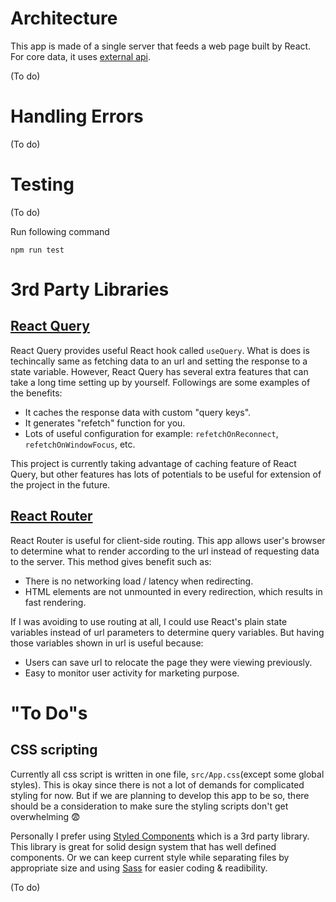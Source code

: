 # Architecture

This app is made of a single server that feeds a web page built by React. For core data, it uses [external api](https://rickandmortyapi.com/documentation).

(To do)

# Handling Errors

(To do)

# Testing

(To do)

Run following command

```
npm run test
```

# 3rd Party Libraries

## [React Query](https://react-query.tanstack.com/overview)

React Query provides useful React hook called `useQuery`. What is does is techincally same as fetching data to an url and setting the response to a state variable. However, React Query has several extra features that can take a long time setting up by yourself. Followings are some examples of the benefits:

- It caches the response data with custom "query keys".
- It generates "refetch" function for you.
- Lots of useful configuration for example: `refetchOnReconnect`, `refetchOnWindowFocus`, etc.

This project is currently taking advantage of caching feature of React Query, but other features has lots of potentials to be useful for extension of the project in the future.

## [React Router](https://github.com/remix-run/react-router)

React Router is useful for client-side routing. This app allows user's browser to determine what to render according to the url instead of requesting data to the server. This method gives benefit such as:

- There is no networking load / latency when redirecting.
- HTML elements are not unmounted in every redirection, which results in fast rendering.

If I was avoiding to use routing at all, I could use React's plain state variables instead of url parameters to determine query variables. But having those variables shown in url is useful because:

- Users can save url to relocate the page they were viewing previously.
- Easy to monitor user activity for marketing purpose.

# "To Do"s

## CSS scripting

Currently all css script is written in one file, `src/App.css`(except some global styles). This is okay since there is not a lot of demands for complicated styling for now. But if we are planning to develop this app to be so, there should be a consideration to make sure the styling scripts don't get overwhelming 😨

Personally I prefer using [Styled Components](https://styled-components.com/docs) which is a 3rd party library. This library is great for solid design system that has well defined components. Or we can keep current style while separating files by appropriate size and using [Sass](https://sass-lang.com/documentation) for easier coding & readibility.

(To do)
